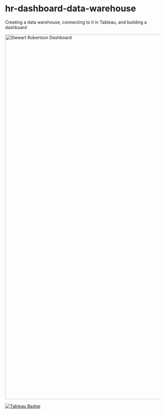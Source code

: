 # hr-dashboard-data-warehouse
Creating a data warehouse, connecting to it in Tableau, and building a dashboard

<img width="1189" alt="Stewart Robertson Dashboard" src="https://github.com/user-attachments/assets/9bef3dcd-747c-4253-b814-68f215acf4cf" />

[![Tableau Badge](https://img.shields.io/badge/Tableau-E97627?style=for-the-badge&logo=Tableau&logoColor=white)](https://public.tableau.com/app/profile/stewartrobertson/vizzes)
